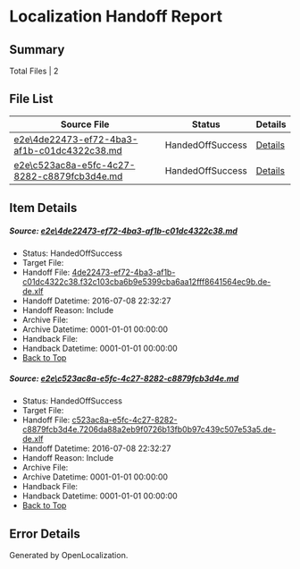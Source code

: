 # <a name='report-top'></a> Localization Handoff Report

## Summary
 Total Files | 2

## File List
 Source File | Status | Details 
 ----------- | ------ | ------- 
 [e2e\4de22473-ef72-4ba3-af1b-c01dc4322c38.md](https://github.com/OpenLocalizationTestOrg/oltest/blob/3e27c20739e4ba1e1ac4f7d452754936e106a8b2/e2e/4de22473-ef72-4ba3-af1b-c01dc4322c38.md) | HandedOffSuccess | [Details](#70d2bcd2ee6c0e07d5d0b84256aa4a731ec102351)
 [e2e\c523ac8a-e5fc-4c27-8282-c8879fcb3d4e.md](https://github.com/OpenLocalizationTestOrg/oltest/blob/3e27c20739e4ba1e1ac4f7d452754936e106a8b2/e2e/c523ac8a-e5fc-4c27-8282-c8879fcb3d4e.md) | HandedOffSuccess | [Details](#8c3a6f20e32c655a3a621565ff6e152e17e4b9554)

## Item Details
##### <a name='70d2bcd2ee6c0e07d5d0b84256aa4a731ec102351'></a> Source: [e2e\4de22473-ef72-4ba3-af1b-c01dc4322c38.md](https://github.com/OpenLocalizationTestOrg/oltest/blob/3e27c20739e4ba1e1ac4f7d452754936e106a8b2/e2e/4de22473-ef72-4ba3-af1b-c01dc4322c38.md)
* Status: HandedOffSuccess
* Target File: 
* Handoff File: [4de22473-ef72-4ba3-af1b-c01dc4322c38.f32c103cba6b9e5399cba6aa12fff8641564ec9b.de-de.xlf](https://github.com/OpenLocalizationTestOrg/olhandoff-e2e/blob/e9e87fbd89bdd8c575814d2662ad95d2a1dc7900/ol-handoff/OpenLocalizationTestOrg/oltest-dede-fly/ci/ht/4de22473-ef72-4ba3-af1b-c01dc4322c38.f32c103cba6b9e5399cba6aa12fff8641564ec9b.de-de.xlf)
* Handoff Datetime: 2016-07-08 22:32:27
* Handoff Reason: Include
* Archive File: 
* Archive Datetime: 0001-01-01 00:00:00
* Handback File: 
* Handback Datetime: 0001-01-01 00:00:00
* [Back to Top](#report-top)

##### <a name='8c3a6f20e32c655a3a621565ff6e152e17e4b9554'></a> Source: [e2e\c523ac8a-e5fc-4c27-8282-c8879fcb3d4e.md](https://github.com/OpenLocalizationTestOrg/oltest/blob/3e27c20739e4ba1e1ac4f7d452754936e106a8b2/e2e/c523ac8a-e5fc-4c27-8282-c8879fcb3d4e.md)
* Status: HandedOffSuccess
* Target File: 
* Handoff File: [c523ac8a-e5fc-4c27-8282-c8879fcb3d4e.7206da88a2eb9f0726b13fb0b97c439c507e53a5.de-de.xlf](https://github.com/OpenLocalizationTestOrg/olhandoff-e2e/blob/e9e87fbd89bdd8c575814d2662ad95d2a1dc7900/ol-handoff/OpenLocalizationTestOrg/oltest-dede-fly/ci/ht/c523ac8a-e5fc-4c27-8282-c8879fcb3d4e.7206da88a2eb9f0726b13fb0b97c439c507e53a5.de-de.xlf)
* Handoff Datetime: 2016-07-08 22:32:27
* Handoff Reason: Include
* Archive File: 
* Archive Datetime: 0001-01-01 00:00:00
* Handback File: 
* Handback Datetime: 0001-01-01 00:00:00
* [Back to Top](#report-top)


## Error Details

Generated by OpenLocalization.
